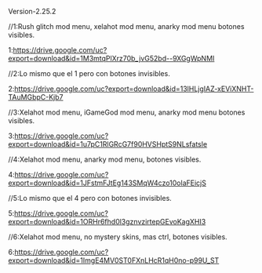 Version-2.25.2

//1:Rush glitch mod menu, xelahot mod menu, anarky mod menu botones visibles.

1:https://drive.google.com/uc?export=download&id=1M3mtqPlXrz70b_jvG52bd--9XGgWpNMI


//2:Lo mismo que el 1 pero con botones invisibles.
                      
2:https://drive.google.com/uc?export=download&id=13lHLjgIAZ-xEViXNHT-TAuMGbpC-Kjb7


//3:Xelahot mod menu, iGameGod mod menu, anarky mod menu botones visibles.
        
3:https://drive.google.com/uc?export=download&id=1u7pC1RlGRcG7f90HVSHptS9NLsfatsle


//4:Xelahot mod menu, anarky mod menu, botones visibles.
                      
4:https://drive.google.com/uc?export=download&id=1JFstmFJtEg143SMqW4czo10olaFEicjS


//5:Lo mismo que el 4 pero con botones invisibles.
                      
5:https://drive.google.com/uc?export=download&id=1ORHr6fhd0l3gznvzirtepGEvoKagXHI3


//6:Xelahot mod menu, no mystery skins, mas ctrl, botones visibles.
                      
6:https://drive.google.com/uc?export=download&id=1ImgE4MV0ST0FXnLHcR1qH0no-p99U_ST
